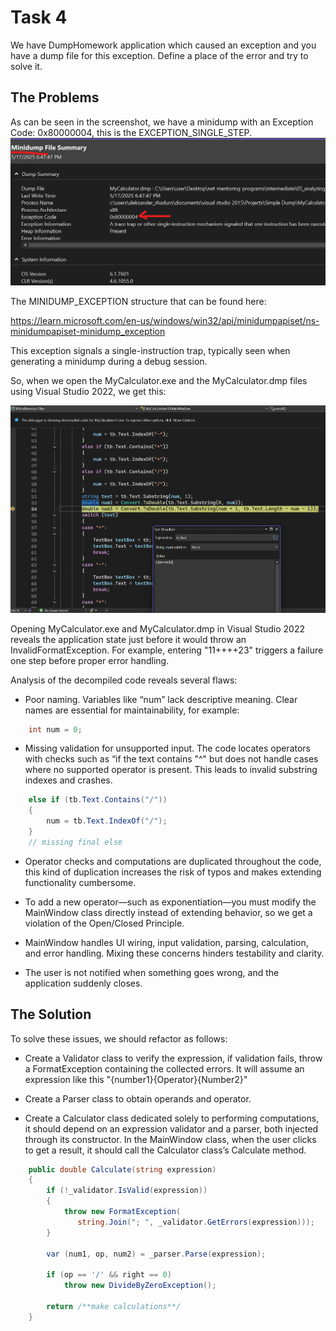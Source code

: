 # Task 4
We have DumpHomework application which caused an exception and you have a dump file for this exception. Define a place of the error and try to solve it.


## The Problems

As can be seen in the screenshot, we have a minidump with an Exception Code: 0x80000004, this is the EXCEPTION_SINGLE_STEP.
![Alt text](minidump.png "Minidump")


The MINIDUMP_EXCEPTION structure that can be found here:

https://learn.microsoft.com/en-us/windows/win32/api/minidumpapiset/ns-minidumpapiset-minidump_exception

This exception signals a single-instruction trap, typically seen when generating a minidump during a debug session.

So, when we open the MyCalculator.exe and the MyCalculator.dmp files using Visual Studio 2022, we get this:

![alt text](debug.png)

Opening MyCalculator.exe and MyCalculator.dmp in Visual Studio 2022 reveals the application state just before it would throw an InvalidFormatException. For example, entering "11++++23" triggers a failure one step before proper error handling.

Analysis of the decompiled code reveals several flaws:

- Poor naming. Variables like “num” lack descriptive meaning. Clear names are essential for maintainability, for example:

```cs
    int num = 0;
```

- Missing validation for unsupported input. The code locates operators with checks such as “if the text contains "^" but does not handle cases where no supported operator is present. This leads to invalid substring indexes and crashes.

```cs
    else if (tb.Text.Contains("/"))
    {
	    num = tb.Text.IndexOf("/");
    }
    // missing final else
```

- Operator checks and computations are duplicated throughout the code, this kind of duplication increases the risk of typos and makes extending functionality cumbersome.

- To add a new operator—such as exponentiation—you must modify the MainWindow class directly instead of extending behavior, so we get a violation of the Open/Closed Principle.

- MainWindow handles UI wiring, input validation, parsing, calculation, and error handling. Mixing these concerns hinders testability and clarity.

- The user is not notified when something goes wrong, and the application suddenly closes.


## The Solution

To solve these issues, we should refactor as follows:

- Create a Validator class to verify the expression, if validation fails, throw a FormatException containing the collected errors. It will assume an expression like this "{number1}{Operator}{Number2}"

- Create a Parser class to obtain operands and operator.

- Create a Calculator class dedicated solely to performing computations, it should depend on an expression validator and a parser, both injected through its constructor. In the MainWindow class, when the user clicks to get a result, it should call the Calculator class’s Calculate method.


```cs
    public double Calculate(string expression)
    {
        if (!_validator.IsValid(expression))
        {
            throw new FormatException(
               string.Join("; ", _validator.GetErrors(expression)));
        }

        var (num1, op, num2) = _parser.Parse(expression);

        if (op == '/' && right == 0)
            throw new DivideByZeroException();

        return /**make calculations**/
    }
```
